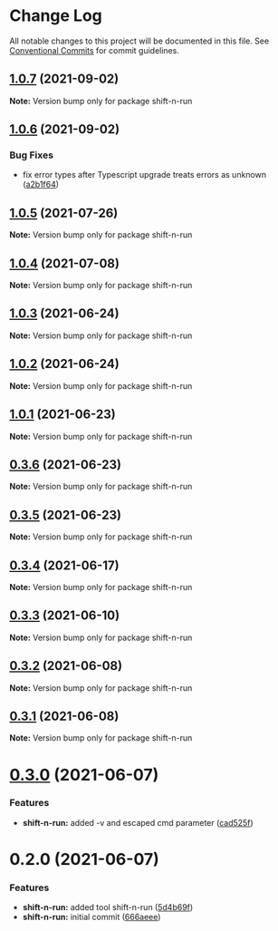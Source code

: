 # Change Log

All notable changes to this project will be documented in this file.
See [Conventional Commits](https://conventionalcommits.org) for commit guidelines.

## [1.0.7](https://github.com/bingtimren/op-tools/compare/shift-n-run@1.0.6...shift-n-run@1.0.7) (2021-09-02)

**Note:** Version bump only for package shift-n-run





## [1.0.6](https://github.com/bingtimren/op-tools/compare/shift-n-run@1.0.5...shift-n-run@1.0.6) (2021-09-02)


### Bug Fixes

* fix error types after Typescript upgrade treats errors as unknown ([a2b1f64](https://github.com/bingtimren/op-tools/commit/a2b1f64859bafa9d6ef0e1c273f7e92e43e029a5))





## [1.0.5](https://github.com/bingtimren/op-tools/compare/shift-n-run@1.0.4...shift-n-run@1.0.5) (2021-07-26)

**Note:** Version bump only for package shift-n-run





## [1.0.4](https://github.com/bingtimren/op-tools/compare/shift-n-run@1.0.3...shift-n-run@1.0.4) (2021-07-08)

**Note:** Version bump only for package shift-n-run





## [1.0.3](https://github.com/bingtimren/op-tools/compare/shift-n-run@1.0.2...shift-n-run@1.0.3) (2021-06-24)

**Note:** Version bump only for package shift-n-run





## [1.0.2](https://github.com/bingtimren/op-tools/compare/shift-n-run@1.0.1...shift-n-run@1.0.2) (2021-06-24)

**Note:** Version bump only for package shift-n-run





## [1.0.1](https://github.com/bingtimren/op-tools/compare/shift-n-run@0.3.6...shift-n-run@1.0.1) (2021-06-23)

**Note:** Version bump only for package shift-n-run





## [0.3.6](https://github.com/bingtimren/op-tools/compare/shift-n-run@0.3.5...shift-n-run@0.3.6) (2021-06-23)

**Note:** Version bump only for package shift-n-run





## [0.3.5](https://github.com/bingtimren/op-tools/compare/shift-n-run@0.3.4...shift-n-run@0.3.5) (2021-06-23)

**Note:** Version bump only for package shift-n-run





## [0.3.4](https://github.com/bingtimren/op-tools/compare/shift-n-run@0.3.3...shift-n-run@0.3.4) (2021-06-17)

**Note:** Version bump only for package shift-n-run





## [0.3.3](https://github.com/bingtimren/op-tools/compare/shift-n-run@0.3.2...shift-n-run@0.3.3) (2021-06-10)

**Note:** Version bump only for package shift-n-run





## [0.3.2](https://github.com/bingtimren/op-tools/compare/shift-n-run@0.3.1...shift-n-run@0.3.2) (2021-06-08)

**Note:** Version bump only for package shift-n-run





## [0.3.1](https://github.com/bingtimren/op-tools/compare/shift-n-run@0.3.0...shift-n-run@0.3.1) (2021-06-08)

**Note:** Version bump only for package shift-n-run





# [0.3.0](https://github.com/bingtimren/op-tools/compare/shift-n-run@0.2.0...shift-n-run@0.3.0) (2021-06-07)


### Features

* **shift-n-run:** added -v and escaped cmd parameter ([cad525f](https://github.com/bingtimren/op-tools/commit/cad525f73d3ab2cab9e4df93d0d0d479a99ba09a))





# 0.2.0 (2021-06-07)


### Features

* **shift-n-run:** added tool shift-n-run ([5d4b69f](https://github.com/bingtimren/op-tools/commit/5d4b69f236c147388bf0fd254abcc76a65ae9b53))
* **shift-n-run:** initial commit ([666aeee](https://github.com/bingtimren/op-tools/commit/666aeee28afa74e6251e9883095a7ce630ace23c))
